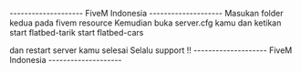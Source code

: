 --------------------  FiveM Indonesia --------------------
Masukan folder kedua pada fivem resource
Kemudian buka server.cfg kamu dan ketikan
start flatbed-tarik
start flatbed-cars

dan restart server kamu selesai
Selalu support !!
--------------------  FiveM Indonesia --------------------
